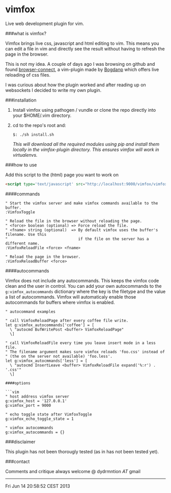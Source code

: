vimfox
======

Live web development plugin for vim.


###what is vimfox?

Vimfox brings live css, javascript and html editing to vim. This means you
can edit a file in vim and directly see the result without having to refresh 
the page in the browser.

This is not my idea. A couple of days ago I was browsing on github and found 
[browser-connect](https://github.com/Bogdanp/browser-connect.vim), a vim-plugin
made by [Bogdanp](http://github.com/Bogdanp) which offers live reloading of css
files. 

I was curious about how the plugin worked and after reading up on websockets I 
decided to write my own plugin.


###installation

1. Install vimfox using pathogen / vundle or clone the repo directly into
your $HOME/.vim directory.

2. cd to the repo's root and:
        
    `$: ./sh install.sh`

   *This will download all the required modules using pip and install
   them locally in the vimfox-plugin directory. This ensures vimfox will
   work in virtualenvs.*


###how to use

Add this script to the (html) page you want to work on
```html
<script type='text/javascript' src="http://localhost:9000/vimfox/vimfox.js"></script>
```

####commands

```vim
" Start the vimfox server and make vimfox commands available to the buffer.
:VimfoxToggle
```

```vim
" Reload the file in the browser without reloading the page.
" <force> boolean (optional) => Force reload the file.
" <fname> string (optional)  => By default vimfox uses the buffer's filename. Use this
"                               if the file on the server has a different name.
:VimfoxReloadFile <force> <fname>
```

```vim
" Reload the page in the browser.
:VimfoxReloadBuffer <force>
```

####autocommands

Vimfox does not include any autocommands. This keeps the vimfox code clean
and the user in control.
You can add your own autocommands to the  ```g:vimfox_autocommands``` dictionary
where the key is the filetype and the value a list of autocommands.
Vimfox will automaticaly enable those autocommands for buffers where 
vimfox is enabled.

```vim
" autocommand examples

" call VimfoxReloadPage after every coffee file write.
let g:vimfox_autocommands['coffee'] = [
  \ "autocmd BufWritePost <buffer> VimfoxReloadPage"
  \]

" call VimfoxReloadFile every time you leave insert mode in a less file.
" The filename argument makes sure vimfox reloads 'foo.css' instead of 
" (the on the server not available) 'foo.less'.
let g:vimfox_autocmmands['less'] = [
  \ "autocmd InsertLeave <buffer> VimfoxReloadFile expand('%:r') . '.css'"
  \]

####options

```vim
" host address vimfox server
g:vimfox_host = '127.0.0.1'
g:vimfox_port = 9000

" echo toggle state after VimfoxToggle
g:vimfox_echo_toggle_state = 1

" vimfox autocommands
g:vimfox_autocommands = {}
```

###disclaimer

This plugin has not been thorougly tested (as in has not been tested yet).


###contact

Comments and critique always welcome @ dydrmntion _AT_ gmail


----
Fri Jun 14 20:58:52 CEST 2013
